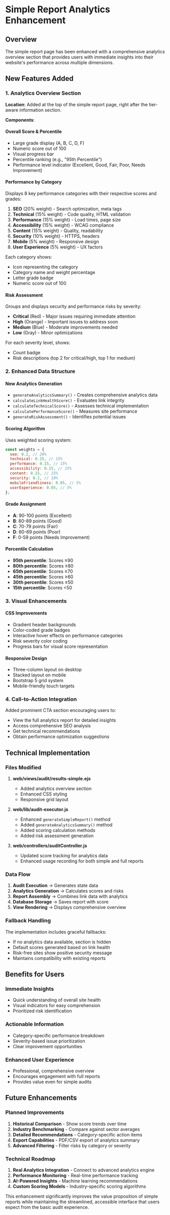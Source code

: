 # Simple Report Analytics Enhancement

## Overview

The simple report page has been enhanced with a comprehensive analytics overview section that provides users with immediate insights into their website's performance across multiple dimensions.

## New Features Added

### 1. Analytics Overview Section

**Location**: Added at the top of the simple report page, right after the tier-aware information section.

**Components**:

#### Overall Score & Percentile

- Large grade display (A, B, C, D, F)
- Numeric score out of 100
- Visual progress bar
- Percentile ranking (e.g., "95th Percentile")
- Performance level indicator (Excellent, Good, Fair, Poor, Needs Improvement)

#### Performance by Category

Displays 8 key performance categories with their respective scores and grades:

1. **SEO** (20% weight) - Search optimization, meta tags
2. **Technical** (15% weight) - Code quality, HTML validation
3. **Performance** (15% weight) - Load times, page size
4. **Accessibility** (15% weight) - WCAG compliance
5. **Content** (15% weight) - Quality, readability
6. **Security** (10% weight) - HTTPS, headers
7. **Mobile** (5% weight) - Responsive design
8. **User Experience** (5% weight) - UX factors

Each category shows:

- Icon representing the category
- Category name and weight percentage
- Letter grade badge
- Numeric score out of 100

#### Risk Assessment

Groups and displays security and performance risks by severity:

- **Critical** (Red) - Major issues requiring immediate attention
- **High** (Orange) - Important issues to address soon
- **Medium** (Blue) - Moderate improvements needed
- **Low** (Gray) - Minor optimizations

For each severity level, shows:

- Count badge
- Risk descriptions (top 2 for critical/high, top 1 for medium)

### 2. Enhanced Data Structure

#### New Analytics Generation

- `generateAnalyticsSummary()` - Creates comprehensive analytics data
- `calculateLinkHealthScore()` - Evaluates link integrity
- `calculateTechnicalScore()` - Assesses technical implementation
- `calculatePerformanceScore()` - Measures site performance
- `generateRiskAssessment()` - Identifies potential issues

#### Scoring Algorithm

Uses weighted scoring system:

```javascript
const weights = {
  seo: 0.2, // 20%
  technical: 0.15, // 15%
  performance: 0.15, // 15%
  accessibility: 0.15, // 15%
  content: 0.15, // 15%
  security: 0.1, // 10%
  mobileFriendliness: 0.05, // 5%
  userExperience: 0.05, // 5%
};
```

#### Grade Assignment

- **A**: 90-100 points (Excellent)
- **B**: 80-89 points (Good)
- **C**: 70-79 points (Fair)
- **D**: 60-69 points (Poor)
- **F**: 0-59 points (Needs Improvement)

#### Percentile Calculation

- **95th percentile**: Scores ≥90
- **80th percentile**: Scores ≥80
- **65th percentile**: Scores ≥70
- **45th percentile**: Scores ≥60
- **30th percentile**: Scores ≥50
- **15th percentile**: Scores <50

### 3. Visual Enhancements

#### CSS Improvements

- Gradient header backgrounds
- Color-coded grade badges
- Interactive hover effects on performance categories
- Risk severity color coding
- Progress bars for visual score representation

#### Responsive Design

- Three-column layout on desktop
- Stacked layout on mobile
- Bootstrap 5 grid system
- Mobile-friendly touch targets

### 4. Call-to-Action Integration

Added prominent CTA section encouraging users to:

- View the full analytics report for detailed insights
- Access comprehensive SEO analysis
- Get technical recommendations
- Obtain performance optimization suggestions

## Technical Implementation

### Files Modified

1. **web/views/audit/results-simple.ejs**

   - Added analytics overview section
   - Enhanced CSS styling
   - Responsive grid layout

2. **web/lib/audit-executor.js**

   - Enhanced `generateSimpleReport()` method
   - Added `generateAnalyticsSummary()` method
   - Added scoring calculation methods
   - Added risk assessment generation

3. **web/controllers/auditController.js**
   - Updated score tracking for analytics data
   - Enhanced usage recording for both simple and full reports

### Data Flow

1. **Audit Execution** → Generates state data
2. **Analytics Generation** → Calculates scores and risks
3. **Report Assembly** → Combines link data with analytics
4. **Database Storage** → Saves report with score
5. **View Rendering** → Displays comprehensive overview

### Fallback Handling

The implementation includes graceful fallbacks:

- If no analytics data available, section is hidden
- Default scores generated based on link health
- Risk-free sites show positive security message
- Maintains compatibility with existing reports

## Benefits for Users

### Immediate Insights

- Quick understanding of overall site health
- Visual indicators for easy comprehension
- Prioritized risk identification

### Actionable Information

- Category-specific performance breakdown
- Severity-based issue prioritization
- Clear improvement opportunities

### Enhanced User Experience

- Professional, comprehensive overview
- Encourages engagement with full reports
- Provides value even for simple audits

## Future Enhancements

### Planned Improvements

1. **Historical Comparison** - Show score trends over time
2. **Industry Benchmarking** - Compare against sector averages
3. **Detailed Recommendations** - Category-specific action items
4. **Export Capabilities** - PDF/CSV export of analytics summary
5. **Advanced Filtering** - Filter risks by category or severity

### Technical Roadmap

1. **Real Analytics Integration** - Connect to advanced analytics engine
2. **Performance Monitoring** - Real-time performance tracking
3. **AI-Powered Insights** - Machine learning recommendations
4. **Custom Scoring Models** - Industry-specific scoring algorithms

This enhancement significantly improves the value proposition of simple reports while maintaining the streamlined, accessible interface that users expect from the basic audit experience.
